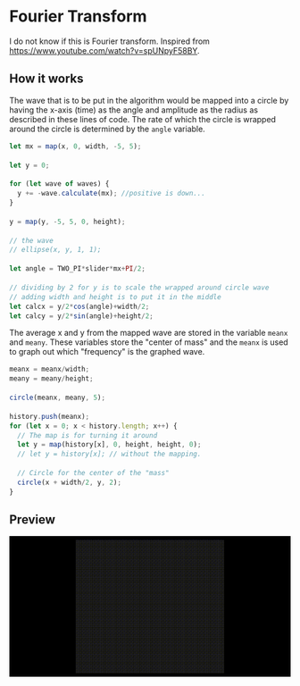 # Fourier Transform
I do not know if this is Fourier transform. Inspired from https://www.youtube.com/watch?v=spUNpyF58BY.

## How it works
The wave that is to be put in the algorithm would be mapped into a circle by having the x-axis (time) as the angle and amplitude as the radius as described in these lines of code. The rate of which the circle is wrapped around the circle is determined by the `angle` variable.
```javascript
let mx = map(x, 0, width, -5, 5);
    
let y = 0; 

for (let wave of waves) { 
  y += -wave.calculate(mx); //positive is down...
}

y = map(y, -5, 5, 0, height);

// the wave
// ellipse(x, y, 1, 1);

let angle = TWO_PI*slider*mx+PI/2;

// dividing by 2 for y is to scale the wrapped around circle wave
// adding width and height is to put it in the middle
let calcx = y/2*cos(angle)+width/2;
let calcy = y/2*sin(angle)+height/2;
```

The average x and y from the mapped wave are stored in the variable `meanx` and `meany`. These variables store the "center of mass" and the `meanx` is used to graph out which "frequency" is the graphed wave.
```javascript
meanx = meanx/width;
meany = meany/height;

circle(meanx, meany, 5);

history.push(meanx);
for (let x = 0; x < history.length; x++) {
  // The map is for turning it around
  let y = map(history[x], 0, height, height, 0); 
  // let y = history[x]; // without the mapping.

  // Circle for the center of the "mass" 
  circle(x + width/2, y, 2);
}
```

## Preview
![preview](preview.gif)
